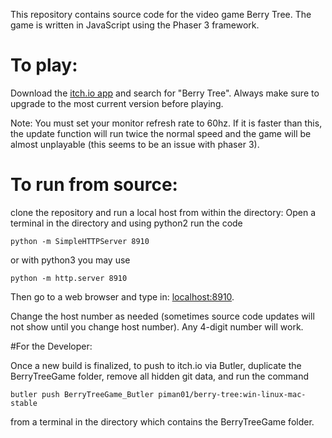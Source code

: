 This repository contains source code for the video game Berry Tree. The game is written in JavaScript using the Phaser 3 framework.

# To play:

Download the [itch.io app](https://itch.io/app) and search for "Berry Tree". Always make sure to upgrade to the most current version before playing.

Note: You must set your monitor refresh rate to 60hz. If it is faster than this, the update function will run twice the normal speed and the game will be almost unplayable (this seems to be an issue with phaser 3).

# To run from source:

clone the repository and run a local host from within the directory:
Open a terminal in the directory and using python2 run the code

```console
python -m SimpleHTTPServer 8910
```

or with python3 you may use

```console
python -m http.server 8910
```

Then go to a web browser and type in: [localhost:8910](http://localhost:8910/).

Change the host number as needed (sometimes source code updates will not show until you change host number). Any 4-digit number will work.

#For the Developer:

Once a new build is finalized, to push to itch.io via Butler, duplicate the BerryTreeGame folder, remove all hidden git data, and run the command

```console
butler push BerryTreeGame_Butler piman01/berry-tree:win-linux-mac-stable
```

from a terminal in the directory which contains the BerryTreeGame folder.
